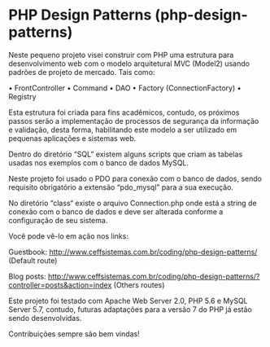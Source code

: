 # PHP Design Patterns (php-design-patterns)

Neste pequeno projeto visei construir com PHP uma estrutura para desenvolvimento web com o modelo arquitetural MVC (Model2) usando padrões de projeto de mercado. Tais como:

•	FrontController
•	Command
•	DAO
•	Factory (ConnectionFactory)
•	Registry

Esta estrutura foi criada para fins acadêmicos, contudo, os próximos passos serão a implementação de processos de segurança da informação e validação, desta forma, habilitando este modelo a ser utilizado em pequenas aplicações e sistemas web.

Dentro do diretório “SQL” existem alguns scripts que criam as tabelas usadas nos exemplos com o banco de dados MySQL.

Neste projeto foi usado o PDO para conexão com o banco de dados, sendo requisito obrigatório a extensão “pdo_mysql” para a sua execução.

No diretório “class“ existe o arquivo Connection.php onde está a string de conexão com o banco de dados e deve ser alterada conforme a configuração de seu sistema.

Você pode vê-lo em ação nos links:


Guestbook: http://www.ceffsistemas.com.br/coding/php-design-patterns/ (Default route)

Blog posts: http://www.ceffsistemas.com.br/coding/php-design-patterns/?controller=posts&action=index (Others routes)


Este projeto foi testado com Apache Web Server 2.0, PHP 5.6 e MySQL Server 5.7, contudo, futuras adaptações para a versão 7 do PHP já estão sendo desenvolvidas.

Contribuições sempre são bem vindas!